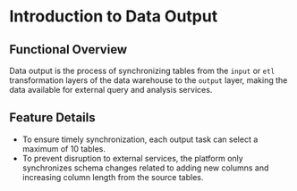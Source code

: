 # Introduction to Data Output

## Functional Overview

Data output is the process of synchronizing tables from the `input` or `etl` transformation layers of the data warehouse to the `output` layer, making the data available for external query and analysis services.

## Feature Details
- To ensure timely synchronization, each output task can select a maximum of 10 tables.
- To prevent disruption to external services, the platform only synchronizes schema changes related to adding new columns and increasing column length from the source tables.


